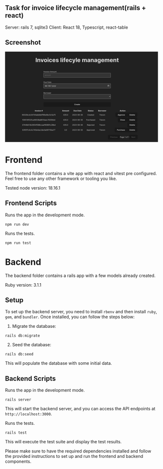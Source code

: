## Task for invoice lifecycle management(rails + react)

Server: rails 7, sqlite3
Client: React 18, Typescript, react-table

## Screenshot

![Screenshot](Screenshot.png)

# Frontend

The frontend folder contains a vite app with react and vitest pre configured.
Feel free to use any other framework or tooling you like.

Tested node version: 18.16.1

## Frontend Scripts

Runs the app in the development mode.

```
npm run dev
```

Runs the tests.

```
npm run test
```

# Backend

The backend folder contains a rails app with a few models already created.

Ruby version: 3.1.1

## Setup

To set up the backend server, you need to install `rbenv` and then install `ruby`, `gem`, and `bundler`. Once installed, you can follow the steps below:

1. Migrate the database:

```
rails db:migrate
```

2. Seed the database:

```
rails db:seed
```

This will populate the database with some initial data.

## Backend Scripts

Runs the app in the development mode.

```
rails server
```

This will start the backend server, and you can access the API endpoints at `http://localhost:3000`.

Runs the tests.

```
rails test
```

This will execute the test suite and display the test results.

Please make sure to have the required dependencies installed and follow the provided instructions to set up and run the frontend and backend components.
